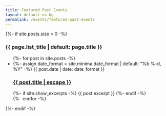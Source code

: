 ```yaml
---
title: Featured Past Events
layout:	default-no-bg
permalink: /events/featured-past-events
---
```

<div class="main-contents-area">
{%- if site.posts.size > 0 -%}
<h3 class="post-list-heading no-bg">{{ page.list_title | default: page.title }}</h3>
<ul class="post-list">
  {%- for post in site.posts -%}
    <li>
        {%- assign date_format = site.minima.date_format | default: "%b %-d, %Y" -%}
	    <span class="post-meta">{{ post.date | date: date_format }}</span>
	          <h3>
		          <a class="post-link" href="{{ post.url | relative_url }}">
			            {{ post.title | escape }}
				            </a>
					          </h3>
						      {%- if site.show_excerpts -%}
						            {{ post.excerpt }}
							        {%- endif -%}
								  </li>
								    {%- endfor -%}
								    </ul>
								    {%- endif -%}
								    </div>